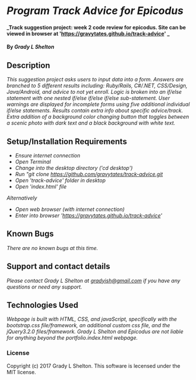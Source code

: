 # _Program Track Advice for Epicodus_

#### _Track suggestion project: week 2 code review for epicodus. Site can be viewed in browser at 'https://gravytates.github.io/track-advice' _

#### By _Grady L Shelton_

## Description

_This suggestion project asks users to input data into a form. Answers are branched to 5 different results including: Ruby/Rails, C#/.NET, CSS/Design, Java/Android, and advice to not yet enroll. Logic is broken into an if/else statement with one nested if/else if/else if/else sub-statement. User warnings are displayed for incomplete forms using five additional individual if/else statements. Results contain extra info about specific advice/track. Extra addition of a background color changing button that toggles between a scenic photo with dark text and a black background with white text._

## Setup/Installation Requirements

* _Ensure internet connection_
* _Open Terminal_
* _Change into the desktop directory ('cd desktop')_
* _Run "git clone  https://github.com/gravytates/track-advice.git_
* _Open 'track-advice' folder in desktop_
* _Open 'index.html' file_

_Alternatively_

* _Open web browser (with internet connection)_
* _Enter into browser 'https://gravytates.github.io/track-advice'_

## Known Bugs

_There are no known bugs at this time._

## Support and contact details

_Please contact Grady L Shelton at gradyish@gmail.com if you have any questions or need any support._

## Technologies Used

_Webpage is built with HTML, CSS, and javaScript, specifically with the bootstrap.css file/framework, an additional custom css file, and the jQuery3.2.0 files/framework. Grady L Shelton and Epicodus are not liable for anything beyond the portfolio.index.html webpage._

### License

Copyright (c) 2017 Grady L Shelton. This software is lecensed under the MIT license.
